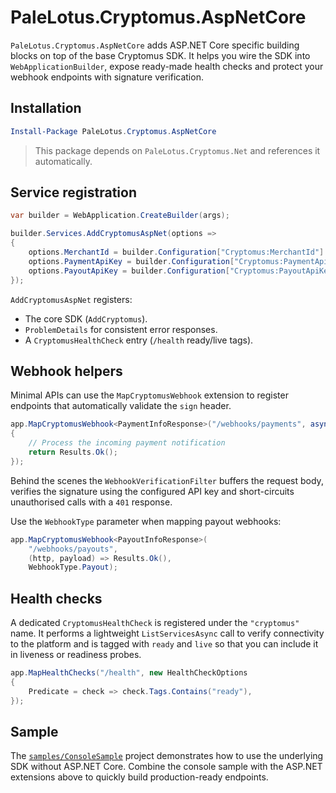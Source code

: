 # PaleLotus.Cryptomus.AspNetCore

`PaleLotus.Cryptomus.AspNetCore` adds ASP.NET Core specific building blocks on top of the base Cryptomus SDK. It helps you wire the SDK into `WebApplicationBuilder`, expose ready-made health checks and protect your webhook endpoints with signature verification.

## Installation

```powershell
Install-Package PaleLotus.Cryptomus.AspNetCore
```

> This package depends on `PaleLotus.Cryptomus.Net` and references it automatically.

## Service registration

```csharp
var builder = WebApplication.CreateBuilder(args);

builder.Services.AddCryptomusAspNet(options =>
{
    options.MerchantId = builder.Configuration["Cryptomus:MerchantId"]!;
    options.PaymentApiKey = builder.Configuration["Cryptomus:PaymentApiKey"];
    options.PayoutApiKey = builder.Configuration["Cryptomus:PayoutApiKey"];
});
```

`AddCryptomusAspNet` registers:

- The core SDK (`AddCryptomus`).
- `ProblemDetails` for consistent error responses.
- A `CryptomusHealthCheck` entry (`/health` ready/live tags).

## Webhook helpers

Minimal APIs can use the `MapCryptomusWebhook` extension to register endpoints that automatically validate the `sign` header.

```csharp
app.MapCryptomusWebhook<PaymentInfoResponse>("/webhooks/payments", async (http, payload) =>
{
    // Process the incoming payment notification
    return Results.Ok();
});
```

Behind the scenes the `WebhookVerificationFilter` buffers the request body, verifies the signature using the configured API key and short-circuits unauthorised calls with a `401` response.

Use the `WebhookType` parameter when mapping payout webhooks:

```csharp
app.MapCryptomusWebhook<PayoutInfoResponse>(
    "/webhooks/payouts",
    (http, payload) => Results.Ok(),
    WebhookType.Payout);
```

## Health checks

A dedicated `CryptomusHealthCheck` is registered under the `"cryptomus"` name. It performs a lightweight `ListServicesAsync` call to verify connectivity to the platform and is tagged with `ready` and `live` so that you can include it in liveness or readiness probes.

```csharp
app.MapHealthChecks("/health", new HealthCheckOptions
{
    Predicate = check => check.Tags.Contains("ready"),
});
```

## Sample

The [`samples/ConsoleSample`](../../samples/ConsoleSample) project demonstrates how to use the underlying SDK without ASP.NET Core. Combine the console sample with the ASP.NET extensions above to quickly build production-ready endpoints.
